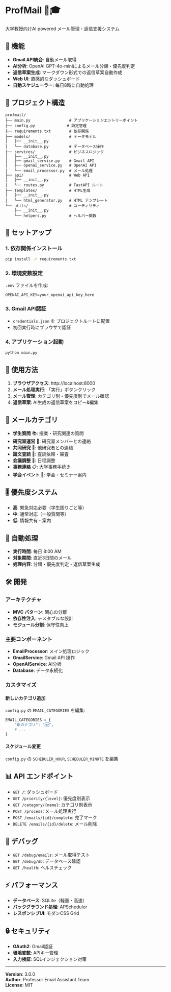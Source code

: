 # ProfMail 📧🎓

大学教授向けAI powered メール管理・返信支援システム

## 🚀 機能

- **Gmail API統合**: 自動メール取得
- **AI分析**: OpenAI GPT-4o-miniによるメール分類・優先度判定
- **返信草案生成**: マークダウン形式での返信草案自動作成
- **Web UI**: 直感的なダッシュボード
- **自動スケジューラー**: 毎日8時に自動処理

## 📁 プロジェクト構造

```
profmail/
├── main.py                 # アプリケーションエントリーポイント
├── config.py              # 設定管理
├── requirements.txt        # 依存関係
├── models/                 # データモデル
│   ├── __init__.py
│   └── database.py         # データベース操作
├── services/               # ビジネスロジック
│   ├── __init__.py
│   ├── gmail_service.py    # Gmail API
│   ├── openai_service.py   # OpenAI API
│   └── email_processor.py  # メール処理
├── api/                    # Web API
│   ├── __init__.py
│   └── routes.py           # FastAPI ルート
├── templates/              # HTML生成
│   ├── __init__.py
│   └── html_generator.py   # HTML テンプレート
└── utils/                  # ユーティリティ
    ├── __init__.py
    └── helpers.py          # ヘルパー関数
```

## 🔧 セットアップ

### 1. 依存関係インストール

```bash
pip install -r requirements.txt
```

### 2. 環境変数設定

`.env` ファイルを作成:

```env
OPENAI_API_KEY=your_openai_api_key_here
```

### 3. Gmail API認証

- `credentials.json` を プロジェクトルートに配置
- 初回実行時にブラウザで認証

### 4. アプリケーション起動

```bash
python main.py
```

## 📱 使用方法

1. **ブラウザアクセス**: http://localhost:8000
2. **メール処理実行**: 「実行」ボタンクリック
3. **メール管理**: カテゴリ別・優先度別でメール確認
4. **返信草案**: AI生成の返信草案をコピー&編集

## 🎯 メールカテゴリ

- **学生質問** 📚: 授業・研究関連の質問
- **研究室運営** 🔬: 研究室メンバーとの連絡
- **共同研究** 🤝: 他研究者との連絡
- **論文査読** 📄: 査読依頼・審査
- **会議調整** 📅: 日程調整
- **事務連絡** 📋: 大学事務手続き
- **学会イベント** 📢: 学会・セミナー案内

## 🎚️ 優先度システム

- **高**: 緊急対応必要（学生困りごと等）
- **中**: 通常対応（一般質問等）
- **低**: 情報共有・案内

## 🔄 自動処理

- **実行時間**: 毎日 8:00 AM
- **対象期間**: 直近3日間のメール
- **処理内容**: 分類・優先度判定・返信草案生成

## 🛠️ 開発

### アーキテクチャ

- **MVC パターン**: 関心の分離
- **依存性注入**: テスタブルな設計
- **モジュール分割**: 保守性向上

### 主要コンポーネント

- **EmailProcessor**: メイン処理ロジック
- **GmailService**: Gmail API 操作
- **OpenAIService**: AI分析
- **Database**: データ永続化

### カスタマイズ

#### 新しいカテゴリ追加

`config.py` の `EMAIL_CATEGORIES` を編集:

```python
EMAIL_CATEGORIES = {
    "新カテゴリ": "🆕",
    # ...
}
```

#### スケジュール変更

`config.py` の `SCHEDULER_HOUR`, `SCHEDULER_MINUTE` を編集

## 📊 API エンドポイント

- `GET /`: ダッシュボード
- `GET /priority/{level}`: 優先度別表示
- `GET /category/{name}`: カテゴリ別表示
- `POST /process`: メール処理実行
- `POST /emails/{id}/complete`: 完了マーク
- `DELETE /emails/{id}/delete`: メール削除

## 🐛 デバッグ

- `GET /debug/emails`: メール取得テスト
- `GET /debug/db`: データベース確認
- `GET /health`: ヘルスチェック

## ⚡ パフォーマンス

- **データベース**: SQLite（軽量・高速）
- **バックグラウンド処理**: APScheduler
- **レスポンシブUI**: モダンCSS Grid

## 🔒 セキュリティ

- **OAuth2**: Gmail認証
- **環境変数**: APIキー管理
- **入力検証**: SQLインジェクション対策

---

**Version**: 3.0.0  
**Author**: Professor Email Assistant Team  
**License**: MIT